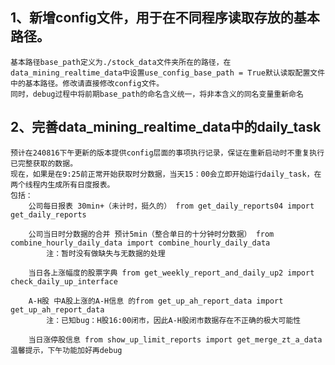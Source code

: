 ## 1、新增config文件，用于在不同程序读取存放的基本路径。
    基本路径base_path定义为./stock_data文件夹所在的路径，在data_mining_realtime_data中设置use_config_base_path = True默认读取配置文件中的基本路径。修改请直接修改config文件。
    同时，debug过程中将前期base_path的命名含义统一，将非本含义的同名变量重新命名

## 2、完善data_mining_realtime_data中的daily_task
    预计在240816下午更新的版本提供config层面的事项执行记录，保证在重新启动时不重复执行已完整获取的数据。
    现在，如果是在9:25前正常开始获取时分数据，当天15：00会立即开始运行daily_task，在两个线程内生成所有日度报表。
    包括：
        公司每日报表 30min+（未计时，挺久的） from get_daily_reports04 import get_daily_reports

        公司当日时分数据的合并 预计5min（整合单日的十分钟时分数据） from combine_hourly_daily_data import combine_hourly_daily_data
            注：暂时没有做缺失与无数据的处理

        当日各上涨幅度的股票字典 from get_weekly_report_and_daily_up2 import check_daily_up_interface

        A-H股 中A股上涨的A-H信息 的from get_up_ah_report_data import get_up_ah_report_data
            注：已知bug：H股16:00闭市，因此A-H股闭市数据存在不正确的极大可能性

        当日涨停股信息 from show_up_limit_reports import get_merge_zt_a_data
    温馨提示，下午功能加好再debug

